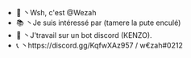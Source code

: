 - 🌙 丶Wsh, c'est @Wezah
- 📚 丶Je suis intéressé par (tamere la pute enculé)
- 🌊 丶J'travail sur un bot discord (KENZO).
- 📞 丶https://discord.gg/KqfwXAz957 / w€zah#0212
